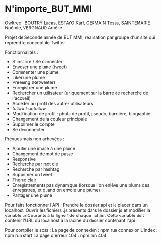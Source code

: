 # N'importe_BUT_MMI
Owltree | BOUTRY Lucas, ESTAYO Karl, GERMAIN Tessa, SAINTEMARIE Noémie, VERGNAUD Amélie

Projet de Seconde année de BUT MMI, réalisation par groupe d'un site qui reprend le concept de Twitter

Fonctionnalités :
 - S'inscrire / Se connecter
 - Envoyer une plume (tweet)
 - Commenter une plume
 - Liker une plume
 - Preening (Retweeter)
 - Enregistrer une plume
 - Rechercher un utilisateur (uniquement sur la barre de recherche de l'accueil)
 - Accéder au profil des autres utilisateurs
 - follow / unfollow
 - Modification de profil : photo de profil, pseudo, bannière, biographie
 - Changement de la couleur principale
 - Supprimer le compte
 - Se déconnecter

Prévues mais non achevées :
 - Ajouter une image à une plume
 - Changement de mot de passe
 - Responsive
 - Recherche par mot clé
 - Recherche par hashtag
 - Supprimer un tweet
 - Thème clair
 - Enregistrements pas dynamique (lorsque l'on enlève une plume des enregistrés, et quand on envoie une plume)
 - Partager une plume

Pour faire fonctionner l'API :
Prendre le dossier api et le placer dans un localhost.
Ouvrir les fichiers .js présents dans le dossier js et modifier la variable urlCourante à la ligne 1 de chaque fichier.
Cette variable doit contenir l'URL du localhost à la racine du dossier contenant l'api

Pour compiler le scss :
La page de connexion : npm run connexion
L'index : npm run start
La page d'erreur 404 : npm run 404
